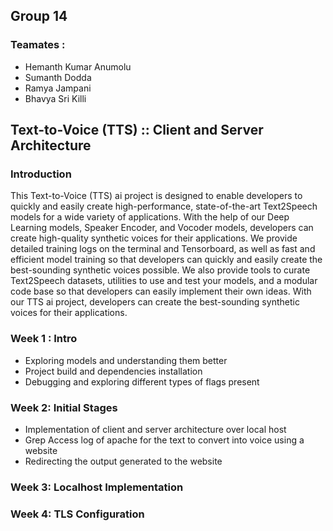 ## Group 14
### Teamates : 
- Hemanth Kumar Anumolu
- Sumanth Dodda
- Ramya Jampani
- Bhavya Sri Killi

## Text-to-Voice (TTS) :: Client and Server Architecture
### Introduction
This Text-to-Voice (TTS) ai project is designed to enable developers to quickly and easily create high-performance, state-of-the-art Text2Speech models for a wide variety of applications. With the help of our Deep Learning models, Speaker Encoder, and Vocoder models, developers can create high-quality synthetic voices for their applications. We provide detailed training logs on the terminal and Tensorboard, as well as fast and efficient model training so that developers can quickly and easily create the best-sounding synthetic voices possible. We also provide tools to curate Text2Speech datasets, utilities to use and test your models, and a modular code base so that developers can easily implement their own ideas. With our TTS ai project, developers can create the best-sounding synthetic voices for their applications. 

### Week 1 : Intro
- Exploring models and understanding them better
- Project build and dependencies installation
- Debugging and exploring different types of flags present 
### Week 2: Initial Stages
- Implementation of client and server architecture over local host
- Grep Access log of apache for the text to convert into voice using a website
- Redirecting the output generated to the website
### Week 3: Localhost Implementation
### Week 4: TLS Configuration
